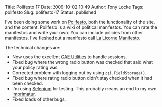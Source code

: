 Title: Polifesto 17
Date: 2009-10-02 10:49
Author: Tony Locke
Tags: polifesto
Slug: polifesto-17
Status: published

I've been doing some work on [Polifesto](http://www.polifesto.com/), both the functionality of the site, and the content. Polifesto is a wiki of political manifestos. You can rate the manifestos and write your own. You can include policies from other manifestos. I've fleshed out a manifesto call [La Licorne Manifesto](http://www.polifesto.com/policies/1/).  
  
The technical changes are:  

-   Now uses the excellent [GAE Utilities](http://gaeutilities.appspot.com/) to handle sessions.
-   Fixed bug where the wrong radio button was checked that said what your policy rating was.
-   Corrected problem with logging out by using `cgi.FieldStorage()`.
-   Fixed bug where rating radio button didn't stay checked when it had been checked.
-   I'm using [Selenium](http://seleniumhq.org/) for testing. This probably means an end to my own [Imprimatur](http://imprimatur.wikispaces.com/).
-   Fixed loads of other bugs.  
